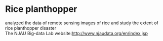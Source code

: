 # Rice planthopper
analyzed the data of remote sensing images of rice and study the extent of rice planthopper disaster
<br>The NJAU Big-data Lab website:http://www.njaudata.org/en/index.jsp

